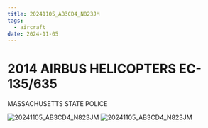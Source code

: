 ```yaml
---
title: 20241105_AB3CD4_N823JM
tags:
  - aircraft
date: 2024-11-05
---
```


# 2014 AIRBUS HELICOPTERS EC-135/635

MASSACHUSETTS STATE POLICE

![20241105_AB3CD4_N823JM](/aircraft/20241105_AB3CD4_N823JM_0.jpg)
![20241105_AB3CD4_N823JM](/aircraft/20241105_AB3CD4_N823JM_1.jpg)